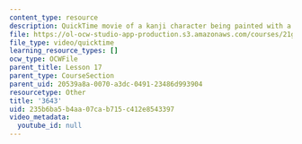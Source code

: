```yaml
---
content_type: resource
description: QuickTime movie of a kanji character being painted with a brush.
file: https://ol-ocw-studio-app-production.s3.amazonaws.com/courses/21g-504-japanese-iv-spring-2009/235b6ba5b4aa07cab715c412e8543397_3643.mov
file_type: video/quicktime
learning_resource_types: []
ocw_type: OCWFile
parent_title: Lesson 17
parent_type: CourseSection
parent_uid: 20539a8a-0070-a3dc-0491-23486d993904
resourcetype: Other
title: '3643'
uid: 235b6ba5-b4aa-07ca-b715-c412e8543397
video_metadata:
  youtube_id: null
---
```

